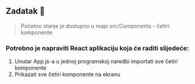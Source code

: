 ## Zadatak 📝

> Početno stanje je dostupno u mapi src/Components - četiri komponente

### Potrebno je napraviti React aplikaciju koja će raditi slijedeće:
1. Unutar App.js-a u jednoj programskoj naredbi importati sve četiri komponente
2. Prikazati sve četiri komponente na ekranu
